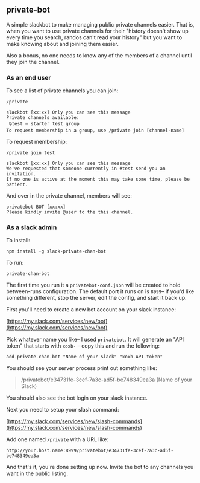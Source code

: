 private-bot
-----------

A simple slackbot to make managing public private channels easier.  That is,
when you want to use private channels for their "history doesn't show up
every time you search, randos can't read your history" but you want to make
knowing about and joining them easier.

Also a bonus, no one needs to know any of the members of a channel until
they join the channel.

### As an end user

To see a list of private channels you can join:

```
/private
```
```
slackbot [xx:xx] Only you can see this message
Private channels available:
 🔒test – starter test group
To request membership in a group, use /private join [channel-name]
```


To request membership:

```
/private join test
```
```
slackbot [xx:xx] Only you can see this message
We've requested that someone currently in #test send you an invitation.
If no one is active at the moment this may take some time, please be patient.
```

And over in the private channel, members will see:

```
privatebot BOT [xx:xx]
Please kindly invite @user to the this channel.
```

### As a slack admin

To install:

```
npm install -g slack-private-chan-bot
```

To run:

```
private-chan-bot
```

The first time you run it a `privatebot-conf.json` will be created to hold
between-runs configuration.  The default port it runs on is `8999`– if you'd
like something different, stop the server, edit the config, and start it
back up.

First you'll need to create a new bot account on your slack instance:

[https://my.slack.com/services/new/bot](https://my.slack.com/services/new/bot)

Pick whatever name you like– I used `privatebot`.  It will generate an "API
token" that starts with `xoxb-` – copy this and run the following:

```
add-private-chan-bot "Name of your Slack" "xoxb-API-token"
```

You should see your server process print out something like:

> /privatebot/e34731fe-3cef-7a3c-ad5f-be748349ea3a (Name of your Slack)

You should also see the bot login on your slack instance.

Next you need to setup your slash command:

[https://my.slack.com/services/new/slash-commands](https://my.slack.com/services/new/slash-commands)

Add one named `/private` with a URL like:

`http://your.host.name:8999/privatebot/e34731fe-3cef-7a3c-ad5f-be748349ea3a`

And that's it, you're done setting up now.  Invite the bot to any channels
you want in the public listing.

